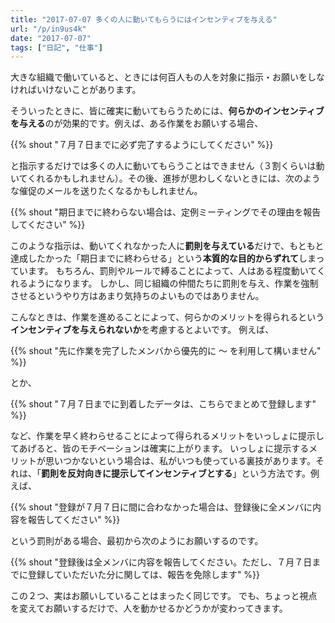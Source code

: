 ```yaml
---
title: "2017-07-07 多くの人に動いてもらうにはインセンティブを与える"
url: "/p/in9us4k"
date: "2017-07-07"
tags: ["日記", "仕事"]
---
```


大きな組織で働いていると、ときには何百人もの人を対象に指示・お願いをしなければいけないことがあります。

そういったときに、皆に確実に動いてもらうためには、**何らかのインセンティブを与える**のが効果的です。例えば、ある作業をお願いする場合、

{{% shout "７月７日までに必ず完了するようにしてください" %}}

と指示するだけでは多くの人に動いてもらうことはできません（３割くらいは動いてくれるかもしれません）。その後、進捗が思わしくないときには、次のような催促のメールを送りたくなるかもしれません。

{{% shout "期日までに終わらない場合は、定例ミーティングでその理由を報告してください" %}}

このような指示は、動いてくれなかった人に**罰則を与えている**だけで、もともと達成したかった「期日までに終わらせる」という**本質的な目的からずれて**しまっています。
もちろん、罰則やルールで縛ることによって、人はある程度動いてくれるようになります。
しかし、同じ組織の仲間たちに罰則を与え、作業を強制させるというやり方はあまり気持ちのよいものではありません。

こんなときは、作業を進めることによって、何らかのメリットを得られるという**インセンティブを与えられないか**を考慮するとよいです。
例えば、

{{% shout "先に作業を完了したメンバから優先的に ～ を利用して構いません" %}}

とか、

{{% shout "７月７日までに到着したデータは、こちらでまとめて登録します" %}}

など、作業を早く終わらせることによって得られるメリットをいっしょに提示してあげると、皆のモチベーションは確実に上がります。
いっしょに提示するメリットが思いつかないという場合は、私がいつも使っている裏技があります。それは、「**罰則を反対向きに提示してインセンティブとする**」という方法です。例えば、

{{% shout "登録が７月７日に間に合わなかった場合は、登録後に全メンバに内容を報告してください" %}}

という罰則がある場合、最初から次のようにお願いするのです。

{{% shout "登録後は全メンバに内容を報告してください。ただし、７月７日までに登録していただいた分に関しては、報告を免除します" %}}

この２つ、実はお願いしていることはまったく同じです。
でも、ちょっと視点を変えてお願いするだけで、人を動かせるかどうかが変わってきます。

